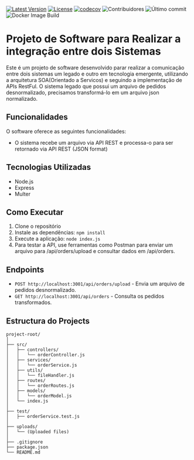 ﻿[![Latest Version](https://img.shields.io/github/v/release/alexjosesilva/crm_postogasolinas_Logus_mvc?include_prereleases)](https://github.com/alexjosesilva/crm_postogasolinas_Logus_mvc/releases/tag/1.0)
[![License](https://img.shields.io/github/license/alexjosesilva/logus-microservice-gas-station)]([https://github.com/seu-usuario/seu-repositorio/blob/master/LICENSE](https://github.com/alexjosesilva/logus-microservice-gas-station/blob/master/LICENSE))
[![codecov](https://codecov.io/gh/alexjosesilva/vertical_logistica/graph/badge.svg?token=Q9WCDX6DA6)](https://codecov.io/gh/alexjosesilva/vertical_logistica)
![Contribuidores](https://img.shields.io/github/contributors/alexjosesilva/vertical_logistica)
![Último commit](https://img.shields.io/github/last-commit/alexjosesilva/vertical_logistica)
![Docker Image Build](https://github.com/alexjosesilva/vertical_logistica/actions/workflows/docker-image.yml/badge.svg)

# Projeto de Software para Realizar a integração entre dois Sistemas

Este é um projeto de software desenvolvido parar realizar a comunicação entre dois sistemas um legado e outro em tecnologia emergente, utilizando a arquitetura SOA(Orientado a Servicos) e seguindo a implementação de APIs RestFul. O sistema legado que possui um arquivo de
pedidos desnormalizado, precisamos transformá-lo em um arquivo json normalizado.

## Funcionalidades

O software oferece as seguintes funcionalidades:
 - O sistema recebe um arquivo via API REST e processa-o para ser retornado via API REST (JSON format)

 ## Tecnologias Utilizadas
- Node.js
- Express
- Multer

## Como Executar
1. Clone o repositório
2. Instale as dependências: `npm install`
3. Execute a aplicação: `node index.js`
4. Para testar a API, use ferramentas como Postman para enviar um arquivo para /api/orders/upload e consultar dados em /api/orders.

## Endpoints
- `POST http://localhost:3001/api/orders/upload` - Envia um arquivo de pedidos desnormalizado.
- `GET http://localhost:3001/api/orders` - Consulta os pedidos transformados.

## Estructura do Projects

```
project-root/
│
├── src/
│   ├── controllers/
│   │   └── orderController.js
│   ├── services/
│   │   └── orderService.js
│   ├── utils/
│   │   └── fileHandler.js
│   ├── routes/
│   │   └── orderRoutes.js
│   ├── models/
│   │   └── orderModel.js
│   └── index.js
│
├── test/
│   ├── orderService.test.js
│
├── uploads/
│   └── (Uploaded files)
│
├── .gitignore
├── package.json
└── README.md
```
